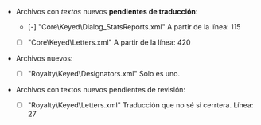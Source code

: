 
* Archivos con *textos* nuevos **pendientes de traducción**:

	* [-] "Core\Keyed\Dialog_StatsReports.xml"			A partir de la línea: 115
	* [ ] "Core\Keyed\Letters.xml"						A partir de la línea: 420


* Archivos nuevos:

	* [ ] "Royalty\Keyed\Designators.xml"				Solo es uno.

* Archivos con textos nuevos pendientes de revisión:

	* [ ] "Royalty\Keyed\Letters.xml"				Traducción que no sé si cerrtera. Línea: 27
